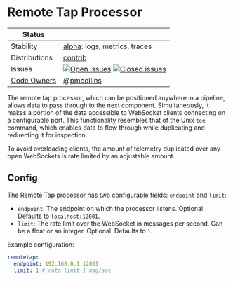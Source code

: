 # Remote Tap Processor
<!-- status autogenerated section -->
| Status        |           |
| ------------- |-----------|
| Stability     | [alpha]: logs, metrics, traces   |
| Distributions | [contrib] |
| Issues        | [![Open issues](https://img.shields.io/github/issues-search/open-telemetry/opentelemetry-collector-contrib?query=is%3Aissue%20is%3Aopen%20label%3Aprocessor%2Fremotetap%20&label=open&color=orange&logo=opentelemetry)](https://github.com/open-telemetry/opentelemetry-collector-contrib/issues?q=is%3Aopen+is%3Aissue+label%3Aprocessor%2Fremotetap) [![Closed issues](https://img.shields.io/github/issues-search/open-telemetry/opentelemetry-collector-contrib?query=is%3Aissue%20is%3Aclosed%20label%3Aprocessor%2Fremotetap%20&label=closed&color=blue&logo=opentelemetry)](https://github.com/open-telemetry/opentelemetry-collector-contrib/issues?q=is%3Aclosed+is%3Aissue+label%3Aprocessor%2Fremotetap) |
| [Code Owners](https://github.com/open-telemetry/opentelemetry-collector-contrib/blob/main/CONTRIBUTING.md#becoming-a-code-owner)    | [@pmcollins](https://www.github.com/pmcollins) |

[alpha]: https://github.com/open-telemetry/opentelemetry-collector#alpha
[contrib]: https://github.com/open-telemetry/opentelemetry-collector-releases/tree/main/distributions/otelcol-contrib
<!-- end autogenerated section -->
The remote tap processor, which can be positioned anywhere in a pipeline, allows
data to pass through to the next component. Simultaneously, it makes a portion
of the data accessible to WebSocket clients connecting on a configurable port.
This functionality resembles that of the Unix `tee` command, which enables data
to flow through while duplicating and redirecting it for inspection.

To avoid overloading clients, the amount of telemetry duplicated over 
any open WebSockets is rate limited by an adjustable amount.

## Config

The Remote Tap processor has two configurable fields: `endpoint` and `limit`:

- `endpoint`: The endpoint on which the processor listens. Optional. Defaults
  to `localhost:12001`.
- `limit`: The rate limit over the WebSocket in messages per second. Can be a
  float or an integer. Optional. Defaults to `1`.

Example configuration:

```yaml
remotetap:
  endpoint: 192.168.0.1:12001
  limit: 1 # rate limit 1 msg/sec
```
